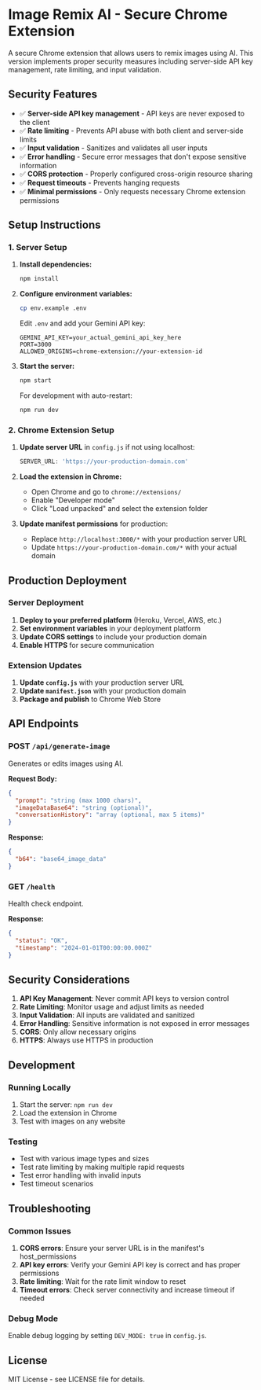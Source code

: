 # Image Remix AI - Secure Chrome Extension

A secure Chrome extension that allows users to remix images using AI. This version implements proper security measures including server-side API key management, rate limiting, and input validation.

## Security Features

- ✅ **Server-side API key management** - API keys are never exposed to the client
- ✅ **Rate limiting** - Prevents API abuse with both client and server-side limits
- ✅ **Input validation** - Sanitizes and validates all user inputs
- ✅ **Error handling** - Secure error messages that don't expose sensitive information
- ✅ **CORS protection** - Properly configured cross-origin resource sharing
- ✅ **Request timeouts** - Prevents hanging requests
- ✅ **Minimal permissions** - Only requests necessary Chrome extension permissions

## Setup Instructions

### 1. Server Setup

1. **Install dependencies:**
   ```bash
   npm install
   ```

2. **Configure environment variables:**
   ```bash
   cp env.example .env
   ```
   
   Edit `.env` and add your Gemini API key:
   ```
   GEMINI_API_KEY=your_actual_gemini_api_key_here
   PORT=3000
   ALLOWED_ORIGINS=chrome-extension://your-extension-id
   ```

3. **Start the server:**
   ```bash
   npm start
   ```
   
   For development with auto-restart:
   ```bash
   npm run dev
   ```

### 2. Chrome Extension Setup

1. **Update server URL** in `config.js` if not using localhost:
   ```javascript
   SERVER_URL: 'https://your-production-domain.com'
   ```

2. **Load the extension in Chrome:**
   - Open Chrome and go to `chrome://extensions/`
   - Enable "Developer mode"
   - Click "Load unpacked" and select the extension folder

3. **Update manifest permissions** for production:
   - Replace `http://localhost:3000/*` with your production server URL
   - Update `https://your-production-domain.com/*` with your actual domain

## Production Deployment

### Server Deployment

1. **Deploy to your preferred platform** (Heroku, Vercel, AWS, etc.)
2. **Set environment variables** in your deployment platform
3. **Update CORS settings** to include your production domain
4. **Enable HTTPS** for secure communication

### Extension Updates

1. **Update `config.js`** with your production server URL
2. **Update `manifest.json`** with your production domain
3. **Package and publish** to Chrome Web Store

## API Endpoints

### POST `/api/generate-image`

Generates or edits images using AI.

**Request Body:**
```json
{
  "prompt": "string (max 1000 chars)",
  "imageDataBase64": "string (optional)",
  "conversationHistory": "array (optional, max 5 items)"
}
```

**Response:**
```json
{
  "b64": "base64_image_data"
}
```

### GET `/health`

Health check endpoint.

**Response:**
```json
{
  "status": "OK",
  "timestamp": "2024-01-01T00:00:00.000Z"
}
```

## Security Considerations

1. **API Key Management**: Never commit API keys to version control
2. **Rate Limiting**: Monitor usage and adjust limits as needed
3. **Input Validation**: All inputs are validated and sanitized
4. **Error Handling**: Sensitive information is not exposed in error messages
5. **CORS**: Only allow necessary origins
6. **HTTPS**: Always use HTTPS in production

## Development

### Running Locally

1. Start the server: `npm run dev`
2. Load the extension in Chrome
3. Test with images on any website

### Testing

- Test with various image types and sizes
- Test rate limiting by making multiple rapid requests
- Test error handling with invalid inputs
- Test timeout scenarios

## Troubleshooting

### Common Issues

1. **CORS errors**: Ensure your server URL is in the manifest's host_permissions
2. **API key errors**: Verify your Gemini API key is correct and has proper permissions
3. **Rate limiting**: Wait for the rate limit window to reset
4. **Timeout errors**: Check server connectivity and increase timeout if needed

### Debug Mode

Enable debug logging by setting `DEV_MODE: true` in `config.js`.

## License

MIT License - see LICENSE file for details.
